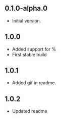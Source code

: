 ## 0.1.0-alpha.0

- Initial version.

## 1.0.0

- Added support for %
- First stable build

## 1.0.1

- Added gif in readme

## 1.0.2

- Updated readme
